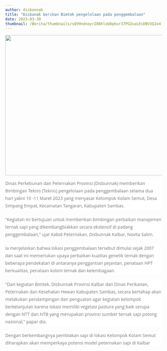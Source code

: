 ```yaml
---
author: disbunnak
title: "Disbunak berikan Bimtek pengelolaan pada penggembalaan"
date: 2023-03-30
thumbnail: /Berita/thumbnails/sQYHndnoyrZ86hloU8pkur37PGZxaLEsDBV3Q2o4.jpg
---
```

<p><img src="/images/MK8myhnM7HLzTVzqWHXY.jpg" alt="" width="1000" height="450" /></p>
<p style="box-sizing: border-box; margin: 0px 0px 20px; color: #777777; line-height: 24px; font-family: 'Open Sans', Arial, sans-serif; font-size: 14px; background-color: #ffffff;">Dinas Perkebunan dan Peternakan Provinsi (Disbunnak) memberikan Bimbingan Teknis (Teknis) pengelolaan pada penggembalaan selama dua hari yakni 10 -11 Maret 2023 yang menyasar Kelompok Kolam Semut, Desa Simpang Empat, Kecamatan Tangaran, Kabupaten Sambas.</p>
<p style="box-sizing: border-box; margin: 0px 0px 20px; color: #777777; line-height: 24px; font-family: 'Open Sans', Arial, sans-serif; font-size: 14px; background-color: #ffffff;">"Kegiatan ini bertujuan untuk memberikan bimbingan perbaikan manajemen ternak sapi yang dikembangbiakkan secara ekstensif di padang penggembalaan," ujar Kabid Peternakan, Disbunnak Kalbar, Novita Salim.</p>
<p style="box-sizing: border-box; margin: 0px 0px 20px; color: #777777; line-height: 24px; font-family: 'Open Sans', Arial, sans-serif; font-size: 14px; background-color: #ffffff;">Ia menjelaskan bahwa lokasi penggembalaan tersebut dimulai sejak 2007 dan saat ini memerlukan upaya perbaikan kualitas genetik ternak dengan beberapa pendekatan di antaranya penggantian pejantan, penataan HPT berkualitas, penataan koloni ternak dan kelembagaan.</p>
<p style="box-sizing: border-box; margin: 0px 0px 20px; color: #777777; line-height: 24px; font-family: 'Open Sans', Arial, sans-serif; font-size: 14px; background-color: #ffffff;">"Dari kegiatan Bimtek, Disbunnak Provinsi Kalbar dan Dinas Perikanan, Peternakan dan Kesehatan Hewan Kabupaten Sambas, secara bertahap akan melakukan pendampingan dan penguatan agar kegiatan kelompok berkelanjutan karena lokasi memiliki vegetasi pastura yang baik serupa dengan NTT dan NTB yang merupakan provinsi sumber ternak sapi potong nasional," papar dia.</p>
<p style="box-sizing: border-box; margin: 0px 0px 20px; color: #777777; line-height: 24px; font-family: 'Open Sans', Arial, sans-serif; font-size: 14px; background-color: #ffffff;">Dengan berkembangnya pembiakan sapi di lokasi Kelompok Kolam Semut diharapkan akan memperkaya potensi model peternakan sapi di Kalbar</p>